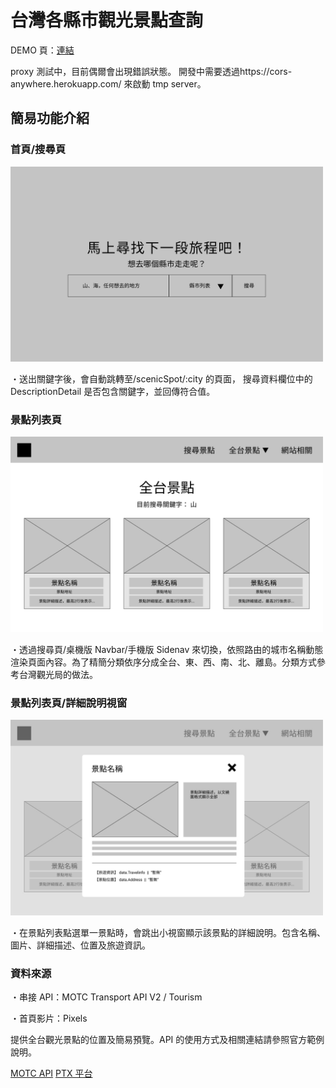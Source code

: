 # 台灣各縣市觀光景點查詢

DEMO 頁：[連結](https://react-tourism.netlify.app)

proxy 測試中，目前偶爾會出現錯誤狀態。
開發中需要透過https://cors-anywhere.herokuapp.com/ 來啟動 tmp server。

## 簡易功能介紹

### 首頁/搜尋頁

<img src="https://github.com/dianyuyi/react-tourism/blob/master/public/other/index.jpg?raw=true" alt="index" style="max-width:500px;">

・送出關鍵字後，會自動跳轉至/scenicSpot/:city 的頁面，
搜尋資料欄位中的 DescriptionDetail 是否包含關鍵字，並回傳符合值。

### 景點列表頁

<img src="https://github.com/dianyuyi/react-tourism/blob/master/public/other/scenicSpot.jpg?raw=true" alt="index" style="max-width:500px;">

・透過搜尋頁/桌機版 Navbar/手機版 Sidenav 來切換，依照路由的城市名稱動態渲染頁面內容。為了精簡分類依序分成全台、東、西、南、北、離島。分類方式參考台灣觀光局的做法。

### 景點列表頁/詳細說明視窗

<img src="https://github.com/dianyuyi/react-tourism/blob/master/public/other/modal.jpg?raw=true" alt="index" style="max-width:500px;">

・在景點列表點選單一景點時，會跳出小視窗顯示該景點的詳細說明。包含名稱、圖片、詳細描述、位置及旅遊資訊。

### 資料來源

・串接 API：MOTC Transport API V2 / Tourism

・首頁影片：Pixels

提供全台觀光景點的位置及簡易預覽。API 的使用方式及相關連結請參照官方範例說明。

[MOTC API](https://ptx.transportdata.tw/MOTC?t=Tourism&v=2#)
[PTX 平台](https://ptx.transportdata.tw/PTX/)
